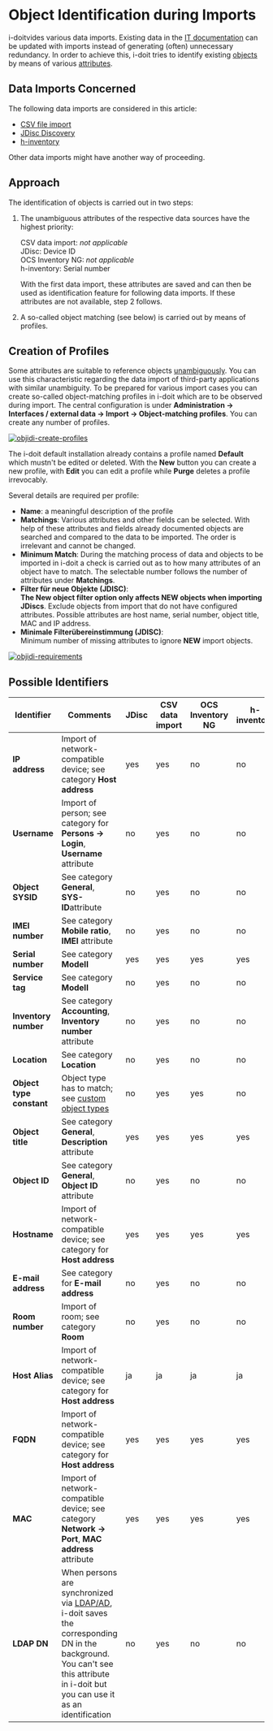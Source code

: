 # Object Identification during Imports

i-doitvides various data imports. Existing data in the [IT documentation](../glossary.md) can be updated with imports instead of generating (often) unnecessary redundancy. In order to achieve this, i-doit tries to identify existing [objects](../basics/structure-of-the-it-documentation.md) by means of various [attributes](../basics/structure-of-the-it-documentation.md).

## Data Imports Concerned

The following data imports are considered in this article:

*   [CSV file import](./csv-data-import/index.md)
*   [JDisc Discovery](jdisc-discovery.md)
*   [h-inventory](h-inventory.md)

Other data imports might have another way of proceeding.

## Approach

The identification of objects is carried out in two steps:

1. The unambiguous attributes of the respective data sources have the highest priority:

    CSV data import: _not applicable_<br>
    JDisc: Device ID<br>
    OCS Inventory NG: _not applicable_<br>
    h-inventory: Serial number<br>

    With the first data import, these attributes are saved and can then be used as identification feature for following data imports. If these attributes are not available, step 2 follows.

2. A so-called object matching (see below) is carried out by means of profiles.

## Creation of Profiles

Some attributes are suitable to reference objects [unambiguously](../basics/unique-references.md). You can use this characteristic regarding the data import of third-party applications with similar unambiguity. To be prepared for various import cases you can create so-called object-matching profiles in i-doit which are to be observed during import. The central configuration is under **Administration → Interfaces / external data → Import → Object-matching profiles**. You can create any number of profiles.

[![objidi-create-profiles](../assets/images/en/consolidate-data/object-identification-during-imports/1-oidi.png)](../assets/images/en/consolidate-data/object-identification-during-imports/1-oidi.png)

The i-doit default installation already contains a profile named **Default** which mustn't be edited or deleted. With the **New** button you can create a new profile, with **Edit** you can edit a profile while **Purge** deletes a profile irrevocably.

Several details are required per profile:

*   **Name**: a meaningful description of the profile
*   **Matchings**: Various attributes and other fields can be selected. With help of these attributes and fields already documented objects are searched and compared to the data to be imported. The order is irrelevant and cannot be changed.
*   **Minimum Match**: During the matching process of data and objects to be imported in i-doit a check is carried out as to how many attributes of an object have to match. The selectable number follows the number of attributes under **Matchings**.
*   **Filter für neue Objekte (JDISC)**:<br>**The New object filter option only affects NEW objects when importing JDiscs**. Exclude objects from import that do not have configured attributes. Possible attributes are host name, serial number, object title, MAC and IP address.
*   **Minimale Filterübereinstimmung (JDISC)**:<br>Minimum number of missing attributes to ignore **NEW** import objects.

[![objidi-requirements](../assets/images/en/consolidate-data/object-identification-during-imports/2-oidi.png)](../assets/images/en/consolidate-data/object-identification-during-imports/2-oidi.png)

## Possible Identifiers

| Identifier               | Comments                                                                                                                                                                                                                                        | JDisc | CSV data import | OCS Inventory NG | h-inventory |
| ------------------------ | ----------------------------------------------------------------------------------------------------------------------------------------------------------------------------------------------------------------------------------------------- | ----- | --------------- | ---------------- | ----------- |
| **IP address**           | Import of network-compatible device; see category **Host address**                                                                                                                                                                              | yes   | yes             | no               | no          |
| **Username**             | Import of person; see category for **Persons → Login**, **Username** attribute                                                                                                                                                                  | no    | yes             | no               | no          |
| **Object SYSID**         | See category **General**, **SYS-ID**attribute                                                                                                                                                                                                   | no    | yes             | no               | no          |
| **IMEI number**          | See category **Mobile ratio**, **IMEI** attribute                                                                                                                                                                                               | no    | yes             | no               | no          |
| **Serial number**        | See category **Modell**                                                                                                                                                                                                                         | yes   | yes             | yes              | yes         |
| **Service tag**          | See category **Modell**                                                                                                                                                                                                                         | no    | yes             | no               | no          |
| **Inventory number**     | See category **Accounting**, **Inventory number** attribute                                                                                                                                                                                     | no    | yes             | no               | no          |
| **Location**             | See category **Location**                                                                                                                                                                                                                       | no    | yes             | no               | no          |
| **Object type constant** | Object type has to match; see [custom object types](../basics/custom-object-types.md)                                                                                                                                                           | no    | yes             | yes              | no          |
| **Object title**         | See category **General**, **Description** attribute                                                                                                                                                                                             | yes   | yes             | yes              | yes         |
| **Object ID**            | See category **General**, **Object ID** attribute                                                                                                                                                                                               | no    | yes             | no               | no          |
| **Hostname**             | Import of network-compatible device; see category for **Host address**                                                                                                                                                                          | yes   | yes             | yes              | yes         |
| **E-mail address**       | See category for **E-mail address**                                                                                                                                                                                                             | no    | yes             | no               | no          |
| **Room number**          | Import of room; see category **Room**                                                                                                                                                                                                           | no    | yes             | no               | no          |
| **Host Alias**           | Import of network-compatible device; see category for **Host address**                                                                                                                                                                          | ja    | ja              | ja               | ja          |
| **FQDN**                 | Import of network-compatible device; see category for **Host address**                                                                                                                                                                          | yes   | yes             | yes              | yes         |
| **MAC**                  | Import of network-compatible device; see category **Network → Port**,  **MAC address** attribute                                                                                                                                                | yes   | yes             | yes              | yes         |
| **LDAP DN**              | When persons are synchronized via [LDAP/AD](../user-authentication-and-management/ldap-directory/index.md), i-doit saves the corresponding DN in the background. You can't see this attribute in i-doit but you can use it as an identification | no    | yes             | no               | no          |
